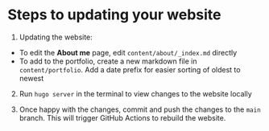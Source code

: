 # Steps to updating your website

1. Updating the website:
* To edit the **About me** page, edit `content/about/_index.md` directly
* To add to the portfolio, create a new markdown file in `content/portfolio`. Add a date prefix for easier sorting of oldest to newest

2. Run `hugo server` in the terminal to view changes to the website locally

3. Once happy with the changes, commit and push the changes to the `main` branch. This will trigger GitHub Actions to rebuild the website.